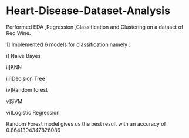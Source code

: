 # Heart-Disease-Dataset-Analysis

Performed EDA ,Regression ,Classification and Clustering on a dataset of Red Wine.


1] Implemented 6 models for classification namely :

i] Naive Bayes

ii]KNN

iii]Decision Tree

iv]Random forest

v]SVM

vi]Logistic Regression

Random Forest model gives us the best result with an accuracy of  0.8641304347826086
